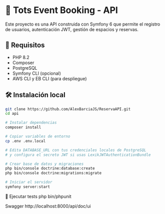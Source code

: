 # 🧠 Tots Event Booking - API

Este proyecto es una API construida con Symfony 6 que permite el registro de usuarios, autenticación JWT, gestión de espacios y reservas.

## 🔧 Requisitos

-   PHP 8.2
-   Composer
-   PostgreSQL
-   Symfony CLI (opcional)
-   AWS CLI y EB CLI (para despliegue)

## 🛠️ Instalación local

```bash
git clone https://github.com/AlexBarciaJS/ReservaAPI.git
cd api

# Instalar dependencias
composer install

# Copiar variables de entorno
cp .env .env.local

# Edita DATABASE_URL con tus credenciales locales de PostgreSQL
# y configura el secreto JWT si usas LexikJWTAuthenticationBundle

# Crear base de datos y migraciones
php bin/console doctrine:database:create
php bin/console doctrine:migrations:migrate

# Iniciar el servidor
symfony server:start
```

🧪 Ejecutar tests
php bin/phpunit

Swagger
http://localhost:8000/api/doc/ui
